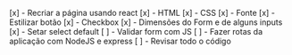 [x] - Recriar a página usando react
    [x] - HTML
    [x] - CSS
    [x] - Fonte
    [x] - Estilizar botão
    [x] - Checkbox 
    [x] - Dimensões do Form e de alguns inputs
    [x] - Setar select default
[ ] - Validar form com JS
[ ] - Fazer rotas da aplicação com NodeJS e express
[ ] - Revisar todo o código